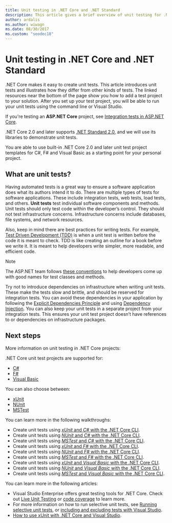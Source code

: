 ```yaml
---
title: Unit testing in .NET Core and .NET Standard
description: This article gives a brief overview of unit testing for .NET Core and .NET Standard projects.
author: ardalis
ms.author: wiwagn
ms.date: 08/30/2017
ms.custom: "seodec18"
---
```


# Unit testing in .NET Core and .NET Standard

.NET Core makes it easy to create unit tests. This article introduces unit tests and illustrates how they differ from other kinds of tests. The linked resources near the bottom of the page show you how to add a test project to your solution. After you set up your test project, you will be able to run your unit tests using the command line or Visual Studio.

If you're testing an **ASP.NET Core** project, see [Integration tests in ASP.NET Core](/aspnet/core/test/integration-tests#test-app-prerequisites).

.NET Core 2.0 and later supports [.NET Standard 2.0](../../standard/net-standard.md), and we will use its libraries to demonstrate unit tests.

You are able to use built-in .NET Core 2.0 and later unit test project templates for C#, F# and Visual Basic as a starting point for your personal project.

## What are unit tests?

Having automated tests is a great way to ensure a software application does what its authors intend it to do. There are multiple types of tests for software applications. These include integration tests, web tests, load tests, and others. **Unit tests** test individual software components and methods. Unit tests should only test code within the developer’s control. They should not test infrastructure concerns. Infrastructure concerns include databases, file systems, and network resources. 

Also, keep in mind there are best practices for writing tests. For example, [Test Driven Development (TDD)](https://deviq.com/test-driven-development/) is when a unit test is written before the code it is meant to check. TDD is like creating an outline for a book before we write it. It is meant to help developers write simpler, more readable, and efficient code. 

> [!NOTE]
> The ASP.NET team follows [these conventions](https://github.com/aspnet/Home/wiki/Engineering-guidelines#unit-tests-and-functional-tests) to help developers come up with good names for test classes and methods.

Try not to introduce dependencies on infrastructure when writing unit tests. These make the tests slow and brittle, and should be reserved for integration tests. You can avoid these dependencies in your application by following the [Explicit Dependencies Principle](https://deviq.com/explicit-dependencies-principle/) and using [Dependency Injection](/aspnet/core/fundamentals/dependency-injection). You can also keep your unit tests in a separate project from your integration tests. This ensures your unit test project doesn’t have references to or dependencies on infrastructure packages.

## Next steps

More information on unit testing in .NET Core projects:

.NET Core unit test projects are supported for:

- [C#](../../csharp/index.yml)
- [F#](../../fsharp/index.md)
- [Visual Basic](../../visual-basic/index.md) 

You can also choose between:

- [xUnit](https://xunit.github.io) 
- [NUnit](https://nunit.org)
- [MSTest](https://github.com/Microsoft/testfx-docs)

You can learn more in the following walkthroughs:

- Create unit tests using [*xUnit* and *C#* with the .NET Core CLI](unit-testing-with-dotnet-test.md).
- Create unit tests using [*NUnit* and *C#* with the .NET Core CLI](unit-testing-with-nunit.md).
- Create unit tests using [*MSTest* and *C#* with the .NET Core CLI](unit-testing-with-mstest.md).
- Create unit tests using [*xUnit* and *F#* with the .NET Core CLI](unit-testing-fsharp-with-dotnet-test.md).
- Create unit tests using [*NUnit* and *F#* with the .NET Core CLI](unit-testing-fsharp-with-nunit.md).
- Create unit tests using [*MSTest* and *F#* with the .NET Core CLI](unit-testing-fsharp-with-mstest.md).
- Create unit tests using [*xUnit* and *Visual Basic* with the .NET Core CLI](unit-testing-visual-basic-with-dotnet-test.md).
- Create unit tests using [*NUnit* and *Visual Basic* with the .NET Core CLI](unit-testing-visual-basic-with-nunit.md).
- Create unit tests using [*MSTest* and *Visual Basic* with the .NET Core CLI](unit-testing-visual-basic-with-mstest.md).

You can learn more in the following articles:

- Visual Studio Enterprise offers great testing tools for .NET Core. Check out [Live Unit Testing](/visualstudio/test/live-unit-testing) or [code coverage](https://github.com/Microsoft/vstest-docs/blob/master/docs/analyze.md#working-with-code-coverage) to learn more.
- For more information on how to run selective unit tests, see [Running selective unit tests](selective-unit-tests.md), or [including and excluding tests with Visual Studio](/visualstudio/test/live-unit-testing#include-and-exclude-test-projects-and-test-methods).
- [How to use xUnit with .NET Core and Visual Studio](https://xunit.github.io/docs/getting-started-dotnet-core.html).
